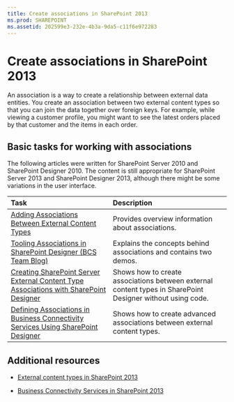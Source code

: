 ```yaml
---
title: Create associations in SharePoint 2013
ms.prod: SHAREPOINT
ms.assetid: 202599e3-232e-4b3a-9da5-c11f6e972283
---
```



# Create associations in SharePoint 2013

An association is a way to create a relationship between external data entities. You create an association between two external content types so that you can join the data together over foreign keys. For example, while viewing a customer profile, you might want to see the latest orders placed by that customer and the items in each order.
  
    
    


## Basic tasks for working with associations

The following articles were written for SharePoint Server 2010 and SharePoint Designer 2010. The content is still appropriate for SharePoint Server 2013 and SharePoint Designer 2013, although there might be some variations in the user interface.
  
    
    


|**Task**|**Description**|
|:-----|:-----|
| [Adding Associations Between External Content Types](http://msdn.microsoft.com/en-us/library/ff394528.aspx)|Provides overview information about associations. |
| [Tooling Associations in SharePoint Designer (BCS Team Blog)](http://blogs.msdn.com/b/bcs/archive/2010/01/15/tooling-associations-in-sharepoint-designer-2010.aspx)|Explains the concepts behind associations and contains two demos. |
| [Creating SharePoint Server External Content Type Associations with SharePoint Designer](http://msdn.microsoft.com/en-us/library/ff728816.aspx)|Shows how to create associations between external content types in SharePoint Designer without using code. |
| [Defining Associations in Business Connectivity Services Using SharePoint Designer](http://msdn.microsoft.com/en-us/library/gg607166.aspx)|Shows how to create advanced associations between external content types. |
   

## Additional resources


-  [External content types in SharePoint 2013](external-content-types-in-sharepoint-2013.md)
    
  
-  [Business Connectivity Services in SharePoint 2013](business-connectivity-services-in-sharepoint-2013.md)
    
  

